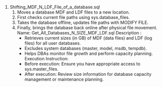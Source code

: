 1. Shifting_MDF_N_LDF_File_of_a_database.sql
	1. Moves a database MDF and LDF files to a new location.
	2. First checks current file paths using sys.database_files.
	3. Takes the database offline, updates file paths with MODIFY FILE.
	4. Finally, brings the database back online after physical file movement.
Name: Get_All_Databases_N_SIZE_MDF_LDF.sql
	Description :
		- Retrieves current sizes (in GB) of MDF (data files) and LDF (log files) for all user databases.
		- Excludes system databases (master, model, msdb, tempdb).
		- Helps DBAs monitor file growth and perform capacity planning.
	Execution Instruction:
		- Before execution: Ensure you have appropriate access to sys.master_files.
		- After execution: Review size information for database capacity management or maintenance planning.

